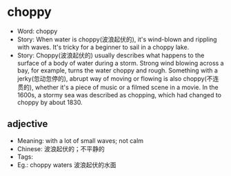 # choppy

- Word: choppy
- Story: When water is choppy(波浪起伏的), it's wind-blown and rippling with waves. It's tricky for a beginner to sail in a choppy lake.
- Story: Choppy(波浪起伏的) usually describes what happens to the surface of a body of water during a storm. Strong wind blowing across a bay, for example, turns the water choppy and rough. Something with a jerky(忽动忽停的), abrupt way of moving or flowing is also choppy(不连贯的), whether it's a piece of music or a filmed scene in a movie. In the 1600s, a stormy sea was described as chopping, which had changed to choppy by about 1830.

## adjective

- Meaning: with a lot of small waves; not calm
- Chinese: 波浪起伏的；不平静的
- Tags: 
- Eg.: choppy waters 波浪起伏的水面

